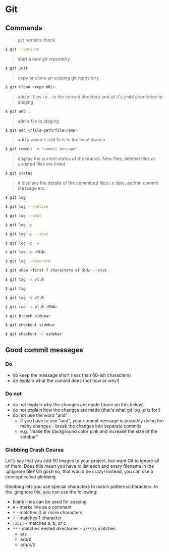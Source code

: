 # Git

## Commands

> `git` version check

```bash
$ git --verison
```

> start a new git repository

```bash
$ git init
```

> copy or clone an existing git repository

```bash
$ git clone <repo URL>
```

> add all files i.e ` . ` in the current directory and all it's child directories to staging

```bash
$ git add .
```

> add a file to staging

```bash
$ git add </file-path/file-name>
```

> add a commit add files to the local branch

```bash
$ git commit -m "commit message"
```

> display the current status of the branch. New files, deleted files or updated files are listed

```bash
$ git status
```

> it displays the details of the committed files i.e date, author, commit message etc.


```bash
$ git log
```

```bash
$ git log --oneline
```

```bash
$ git log --stat
```

```bash
$ git log -p
```

```bash
$ git log -p --stat
```

```bash
$ git log -p -w
```

```bash
$ git log -p <SHA>
```

```bash
$ git log --decorate
```

```bash
$ git show <first 7 characters of SHA> --stat
```

```bash
$ git tag -a v1.0
```

```bash
$ git tag
```

```bash
$ git tag -d v1.0
```

```bash
$ git tag -a v1.0 <SHA>
```

```bash
$ git branch sidebar
```

```bash
$ git checkout sidebar
```

```bash
$ git checkout -b sidebar
```


## Good commit messages

### Do
+ do keep the message short (less than 60-ish characters)
+ do explain what the commit does (not how or why!)

### Do not
+ do not explain why the changes are made (more on this below)
+ do not explain how the changes are made (that's what git log -p is for!)
+ do not use the word "and"
    - if you have to use "and", your commit message is probably doing too many changes - break the changes into separate commits
    - e.g. "make the background color pink and increase the size of the sidebar"

### Globbing Crash Course
Let's say that you add 50 images to your project, but want Git to ignore all of them. Does this mean you have to list each and every filename in the .gitignore file? Oh gosh no, that would be crazy! Instead, you can use a concept called globbing.

Globbing lets you use special characters to match patterns/characters. In the .gitignore file, you can use the following:

+ blank lines can be used for spacing
+ ` # ` - marks line as a comment
+ ` * ` - matches 0 or more characters
+ ` ? ` - matches 1 character
+ ` [abc] ` - matches a, b, _or_ c
+ ` ** ` - matches nested directories - ` a/**/z ` matches
    - a/z
    - a/b/z
    - a/b/c/z
